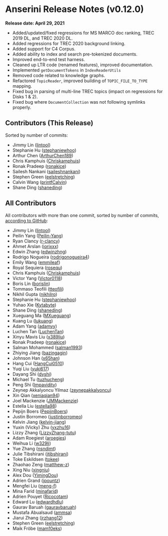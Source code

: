 # Anserini Release Notes (v0.12.0)

**Release date: April 29, 2021**

+ Added/updated/fixed regressions for MS MARCO doc ranking, TREC 2019 DL, and TREC 2020 DL.
+ Added regressions for TREC 2020 background linking.
+ Added support for C4 Corpus.
+ Added ability to index and search pre-tokenized documents.
+ Improved end-to-end test harness.
+ Cleaned up LTR code (renamed features), improved documentation.
+ Implemented `getDocumentTokens` in `IndexReaderUtils`
+ Removed code related to knowledge graphs.
+ Refactored `TopicReader`, improved building of `TOPIC_FILE_TO_TYPE` mapping. 
+ Fixed bug in parsing of multi-line TREC topics (impact on regressions for Disks 1 & 2).
+ Fixed bug where `DocumentCollection` was not following symlinks properly.
 
## Contributors (This Release)

Sorted by number of commits:

+ Jimmy Lin ([lintool](https://github.com/lintool))
+ Stephanie Hu ([stephaniewhoo](https://github.com/stephaniewhoo))
+ Arthur Chen ([ArthurChen189](https://github.com/ArthurChen189))
+ Chris Kamphuis ([Chriskamphuis](https://github.com/Chriskamphuis))
+ Ronak Pradeep ([ronakice](https://github.com/ronakice))
+ Sailesh Nankani ([saileshnankani](https://github.com/saileshnankani))
+ Stephen Green ([eelstretching](https://github.com/eelstretching))
+ Calvin Wang ([printfCalvin](https://github.com/printfCalvin))
+ Shane Ding ([shaneding](https://github.com/shaneding))

## All Contributors

All contributors with more than one commit, sorted by number of commits, [according to GitHub](https://github.com/castorini/Anserini/graphs/contributors):

+ Jimmy Lin ([lintool](https://github.com/lintool))
+ Peilin Yang ([Peilin-Yang](https://github.com/Peilin-Yang))
+ Ryan Clancy ([r-clancy](https://github.com/r-clancy))
+ Ahmet Arslan ([iorixxx](https://github.com/iorixxx))
+ Edwin Zhang ([edwinzhng](https://github.com/edwinzhng))
+ Rodrigo Nogueira ([rodrigonogueira4](https://github.com/rodrigonogueira4))
+ Emily Wang ([emmileaf](https://github.com/emmileaf))
+ Royal Sequiera ([rosequ](https://github.com/rosequ))
+ Chris Kamphuis ([Chriskamphuis](https://github.com/Chriskamphuis))
+ Victor Yang ([Victor0118](https://github.com/Victor0118))
+ Boris Lin ([borislin](https://github.com/borislin))
+ Tommaso Teofili ([tteofili](https://github.com/tteofili))
+ Nikhil Gupta ([nikhilro](https://github.com/nikhilro))
+ Stephanie Hu ([stephaniewhoo](https://github.com/stephaniewhoo))
+ Yuhao Xie ([Kytabyte](https://github.com/Kytabyte))
+ Shane Ding ([shaneding](https://github.com/shaneding))
+ Xueguang Ma ([MXueguang](https://github.com/MXueguang))
+ Kuang Lu ([lukuang](https://github.com/lukuang))
+ Adam Yang ([adamyy](https://github.com/adamyy))
+ Luchen Tan ([LuchenTan](https://github.com/LuchenTan))
+ Xinyu Mavis Liu ([x389liu](https://github.com/x389liu))
+ Ronak Pradeep ([ronakice](https://github.com/ronakice))
+ Salman Mohammed ([salman1993](https://github.com/salman1993))
+ Zhiying Jiang ([bazingagin](https://github.com/bazingagin))
+ Johnson Han ([x65han](https://github.com/x65han))
+ Hang Cui ([HangCui0510](https://github.com/HangCui0510))
+ Yuqi Liu ([yuki617](https://github.com/yuki617))
+ Dayang Shi ([dyshi](https://github.com/dyshi))
+ Michael Tu ([tuzhucheng](https://github.com/tuzhucheng))
+ Peng Shi ([Impavidity](https://github.com/Impavidity))
+ Zeynep Akkalyoncu Yilmaz ([zeynepakkalyoncu](https://github.com/zeynepakkalyoncu))
+ Xin Qian ([xeniaqian94](https://github.com/xeniaqian94))
+ Joel Mackenzie ([JMMackenzie](https://github.com/JMMackenzie))
+ Estella Liu ([estella98](https://github.com/estella98))
+ Pepijn Boers ([PepijnBoers](https://github.com/PepijnBoers))
+ Justin Borromeo ([justinborromeo](https://github.com/justinborromeo))
+ Kelvin Jiang ([kelvin-jiang](https://github.com/kelvin-jiang))
+ Yuxin (Vicky) Zhu ([yxzhu16](https://github.com/yxzhu16))
+ Lizzy Zhang ([LizzyZhang-tutu](https://github.com/LizzyZhang-tutu))
+ Adam Roegiest ([aroegies](https://github.com/aroegies))
+ Weihua Li ([w329li](https://github.com/w329li))
+ Yue Zhang ([nsndimt](https://github.com/nsndimt))
+ Julie Tibshirani ([jtibshirani](https://github.com/jtibshirani))
+ Toke Eskildsen ([tokee](https://github.com/tokee))
+ Zhaohao Zeng ([matthew-z](https://github.com/matthew-z))
+ Xing Niu ([xingniu](https://github.com/xingniu))
+ Alex Dou ([YimingDou](https://github.com/YimingDou))
+ Adrien Grand ([jpountz](https://github.com/jpountz))
+ Mengfei Liu ([meng-f](https://github.com/meng-f))
+ Mina Farid ([minafarid](https://github.com/minafarid))
+ Adrien Pouyet ([Ricocotam](https://github.com/Ricocotam))
+ Edward Lu ([edwardhdlu](https://github.com/edwardhdlu))
+ Gaurav Baruah ([gauravbaruah](https://github.com/gauravbaruah))
+ Mustafa Abualsaud ([ammsa](https://github.com/ammsa))
+ Jiarui Zhang ([jrzhang12](https://github.com/jrzhang12))
+ Stephen Green ([eelstretching](https://github.com/eelstretching))
+ Maik Fröbe ([mam10eks](https://github.com/mam10eks))

